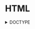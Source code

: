 # HTML

<details><summary>DOCTYPE</summary>

## DOCTYPE이란?

웹브라우저가 HTML 문서를 읽어낼 때 그 문서가 어떤 문서 형식을 따르고 있는지 명시적으로 웹브라우저에 알리기 위한 방법이다. 웹브라우저는 문서 내의 DOCTYPE 선언 존재 유무와 선언 버전에 따라 레이아웃 엔진의 렌더링 모드를 선택하게 된다.

## DOCTYPE의 등장

1996년 CSS1이 등장하게 되면서 그 해 마이크로소프트는 CSS1의 표준을 일부 지원하는 IE 3를 세상에 내 놓게 된다. 그리고 얼마 후 IE 4와 Netscape 4, 그리고 IE5가 등장하게 되는데 이들 또한 버그, 호환성의 문제점들로 가지고 있었고 CSS 표준을 완벽하게 구현해내지는 못하였다. 이처럼 브라우저들이 CSS 표준을 제대로 구현하지 못하는 상황이 생기면서 각 브라우저들은 특정 구현(e.g. IE의 박스 모델)에 있어 자기만의 스타일을 만들어 나갔고 이에 따라 개발자들은 각 브라우저의 기준에 맞게 개발을 하여야 했다. 마이크로소프트에서는 이러한 문제점들을 개선하기 위해 IE 6를 내놓게 되는데 여기서 예전 브라우저들과의 호환성 문제를 해결하기 위한 quirks mode<sup>[[1]](#doctype1)</sup>, almost standards mode<sup>[[2]](#doctype2)</sup>, standards mode<sup>[[3]](#doctype3)</sup>가 세상에 등장하게 된다. 이들이 등장하게 되면서 다른 브라우저들도 이를 적용하기 시작하였고 개발자들로 하여금 웹브라우저가 개발자가 작성한 CSS를 의도에 맞게 해석할 수 있도록 html 문서 전문에 DOCTYPE을 명시하게 되는 계기가 된다.

## 핵심 정리

- DOCTYPE HTML 태그가 아니다.
- DOCTYPE은 웹페이지가 어떤 HTML 버전을 기준으로 작성되었는지 명시적으로 웹브라우저에 알리기 위한 방법이다.
- DOCTYPE은 대소문자의 영향을 받지 않는다.
- 브라우저는 첫 DOCTYPE 선언만 적용한다. 그 이후 선언들은 무시한다.
- DOCTYPE은 문서의 최상단에 선언하는 게 좋다.
- DOCTYPE 선언을 문서 중간에 할 경우 선언 이전 코드는 quirks mode의 적용을 받는다.
- DOCTYPE은 브라우저가 quirks mode, almost standards mode,full standards mode 중 하나의 모드를 선택하는 기준이다.
- DOCTYPE은 생략하면 브라우저는 quirks mode로 작동한다. 이는 브라우저의 호환성 문제를 일으키는 원인이 된다.
- HTML4.01는 SGML<sup>[[4]](#doctype4)</sup> 표준을 따른다. 그러므로 HTML4.01 DOCTYPE 선언은 DTD<sup>[[5]](#doctype5)</sup>를 사용한다.
- HTML5는 SGML 표준을 따르지 않는다.<sup>[[6]](#doctype6)</sup> 그러므로 HTML5 DOCTYPE 선언은 DTD를 사용하지 않는다.
- HTML5는 &lt;!DOCTYPE html&gt; 형식으로 선언한다.

## 참고 자료

- [Decument type definition - Wikipedia](https://en.wikipedia.org/wiki/DTD 'Decument type definition')
- [Standard Generalized Markup Language - Wikipedia](https://en.wikipedia.org/wiki/Standard_Generalized_Markup_Language 'Standard Generalized Markup Language')
- [HTML <!DOCTYPE> Declaration - w3schools](https://www.w3schools.com/tags/tag_doctype.asp 'HTML <!DOCTYPE> Declaration')
- [Quirks Mode and Standards Mode - MDN](https://developer.mozilla.org/en-US/docs/Web/HTML/Quirks_Mode_and_Standards_Mode 'Quirks Mode and Standards Mode')
- [Activating Browser Modes with Doctype - Henri Sivonen](https://hsivonen.fi/doctype/ 'Activating Browser Modes with Doctype')
- [W3C Recommendation 8.1.1 The DOCTYPE - W3C](https://www.w3.org/TR/html5/syntax.html#the-doctype 'W3C Recommendation 8.1.1 The DOCTYPE')

---

1. <a name="doctype1"></a> quirks mode(비표준 모드)는 IE5 이하 버전처럼 오래된 레거시 웹페이지들의 하위 호환성을 유지하기 위한 목적으로 사용되는 기술로 옛 브라우저 버전을 기준으로 작성된 웹페이지들이 최신 브라우저에서 깨짐없이 작동할 수 있도록 옛 버전 기준에 따라 레이아웃 엔진에서 문서를 렌더링한다.
2. <a name="doctype2"></a> almost standards mode(거의 표준 모드)는 일부를 제외하고 HTML5 표준에 따라 문서를 렌더링한다.
3. <a name="doctype3"></a> full standards mode(표준 모드)는 HTML5 표준을 엄격히 따라 문서를 렌더링한다.
4. <a name="doctype4"></a> SGML(Standard generalized markup language)란 전자문서의 표준화를 위하여 국제 표준위원회가 만든 마크업 언어이다. SGML 문서는 크게 사용 글자 등을 기술하는 선언부,문서의 구조를 기술하는 문서 형식 정의부(DTT), 그리고 실제 문서의 내용이 담긴 본문 3가지로 구성된다. 사용자가 태그의 형태와 의미, 위치 등을 결정하여 문서 안에서 사용할 수 있다.
5. <a name="doctype5"></a> DTD(Document type definition, 문서 형식 정의)란 SGML계열의 마크업 언어에서 문서의 형식을 정의하는 것이다. SGML을 비롯해 HTML, XHTML, XML 등에서 사용된다.
6. <a name="doctype6"></a>HTML5는 SGML 파서에 의존하지 않고 자체적으로 정의한 파싱 규칙에 따라 작동된다.
   </details>
